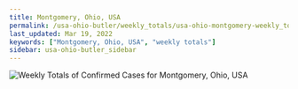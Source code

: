 ```yaml
---
title: Montgomery, Ohio, USA
permalink: /usa-ohio-butler/weekly_totals/usa-ohio-montgomery-weekly_totals.html
last_updated: Mar 19, 2022
keywords: ["Montgomery, Ohio, USA", "weekly totals"]
sidebar: usa-ohio-butler_sidebar
---
```


![Weekly Totals of Confirmed Cases for Montgomery, Ohio, USA](/covid_tracker/images/graphs/usa-ohio-montgomery-weekly_totals_graph.png)
